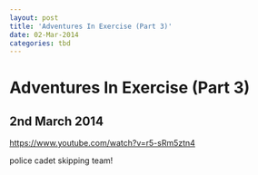 ```yaml
---
layout: post
title: 'Adventures In Exercise (Part 3)'
date: 02-Mar-2014
categories: tbd
---
```


# Adventures In Exercise (Part 3)

## 2nd March 2014

https://www.youtube.com/watch?v=r5-sRm5ztn4

 

police cadet skipping team!
